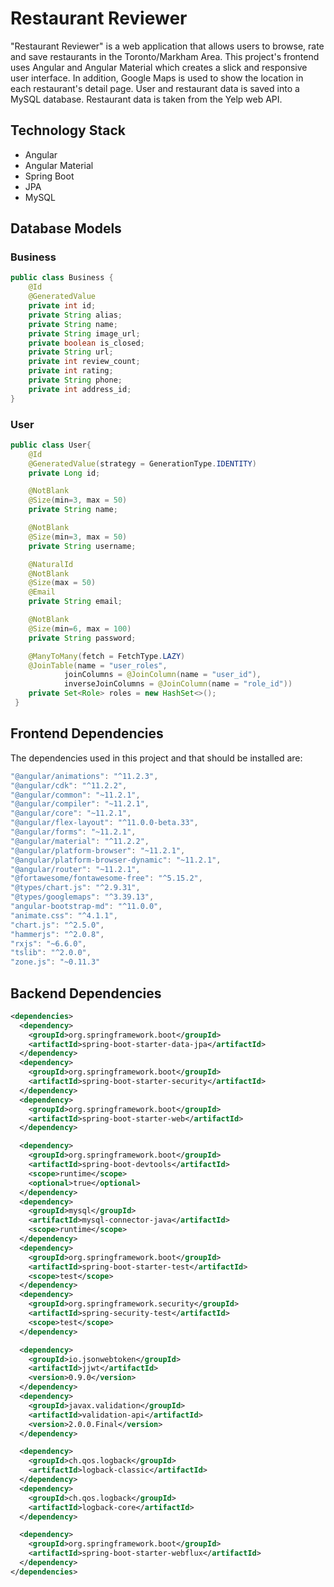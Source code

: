 # Restaurant Reviewer

"Restaurant Reviewer" is a web application that allows users to browse, rate and save restaurants in the Toronto/Markham Area. This project's frontend uses Angular and Angular Material which creates a slick and responsive user interface. In addition, Google Maps is used to show the location in each restaurant's detail page. User and restaurant data is saved into a MySQL database. Restaurant data is taken from the Yelp web API.

## Technology Stack
* Angular
* Angular Material
* Spring Boot
* JPA
* MySQL
## Database Models
### Business
```java
public class Business {
    @Id
    @GeneratedValue
    private int id;
    private String alias;
    private String name;
    private String image_url;
    private boolean is_closed;
    private String url;
    private int review_count;
    private int rating;
    private String phone;
    private int address_id;
}
```
### User
```java
public class User{
    @Id
    @GeneratedValue(strategy = GenerationType.IDENTITY)
    private Long id;

    @NotBlank
    @Size(min=3, max = 50)
    private String name;

    @NotBlank
    @Size(min=3, max = 50)
    private String username;

    @NaturalId
    @NotBlank
    @Size(max = 50)
    @Email
    private String email;

    @NotBlank
    @Size(min=6, max = 100)
    private String password;

    @ManyToMany(fetch = FetchType.LAZY)
    @JoinTable(name = "user_roles",
            joinColumns = @JoinColumn(name = "user_id"),
            inverseJoinColumns = @JoinColumn(name = "role_id"))
    private Set<Role> roles = new HashSet<>();
 }
 ```

## Frontend Dependencies
The dependencies used in this project and that should be installed are:
```javascript
"@angular/animations": "^11.2.3",
"@angular/cdk": "^11.2.2",
"@angular/common": "~11.2.1",
"@angular/compiler": "~11.2.1",
"@angular/core": "~11.2.1",
"@angular/flex-layout": "^11.0.0-beta.33",
"@angular/forms": "~11.2.1",
"@angular/material": "^11.2.2",
"@angular/platform-browser": "~11.2.1",
"@angular/platform-browser-dynamic": "~11.2.1",
"@angular/router": "~11.2.1",
"@fortawesome/fontawesome-free": "^5.15.2",
"@types/chart.js": "^2.9.31",
"@types/googlemaps": "^3.39.13",
"angular-bootstrap-md": "^11.0.0",
"animate.css": "^4.1.1",
"chart.js": "^2.5.0",
"hammerjs": "^2.0.8",
"rxjs": "~6.6.0",
"tslib": "^2.0.0",
"zone.js": "~0.11.3"
```

## Backend Dependencies
```xml
<dependencies>
  <dependency>
    <groupId>org.springframework.boot</groupId>
    <artifactId>spring-boot-starter-data-jpa</artifactId>
  </dependency>
  <dependency>
    <groupId>org.springframework.boot</groupId>
    <artifactId>spring-boot-starter-security</artifactId>
  </dependency>
  <dependency>
    <groupId>org.springframework.boot</groupId>
    <artifactId>spring-boot-starter-web</artifactId>
  </dependency>

  <dependency>
    <groupId>org.springframework.boot</groupId>
    <artifactId>spring-boot-devtools</artifactId>
    <scope>runtime</scope>
    <optional>true</optional>
  </dependency>
  <dependency>
    <groupId>mysql</groupId>
    <artifactId>mysql-connector-java</artifactId>
    <scope>runtime</scope>
  </dependency>
  <dependency>
    <groupId>org.springframework.boot</groupId>
    <artifactId>spring-boot-starter-test</artifactId>
    <scope>test</scope>
  </dependency>
  <dependency>
    <groupId>org.springframework.security</groupId>
    <artifactId>spring-security-test</artifactId>
    <scope>test</scope>
  </dependency>

  <dependency>
    <groupId>io.jsonwebtoken</groupId>
    <artifactId>jjwt</artifactId>
    <version>0.9.0</version>
  </dependency>
  <dependency>
    <groupId>javax.validation</groupId>
    <artifactId>validation-api</artifactId>
    <version>2.0.0.Final</version>
  </dependency>

  <dependency>
    <groupId>ch.qos.logback</groupId>
    <artifactId>logback-classic</artifactId>
  </dependency>
  <dependency>
    <groupId>ch.qos.logback</groupId>
    <artifactId>logback-core</artifactId>
  </dependency>

  <dependency>
    <groupId>org.springframework.boot</groupId>
    <artifactId>spring-boot-starter-webflux</artifactId>
  </dependency>
</dependencies>
  ```

